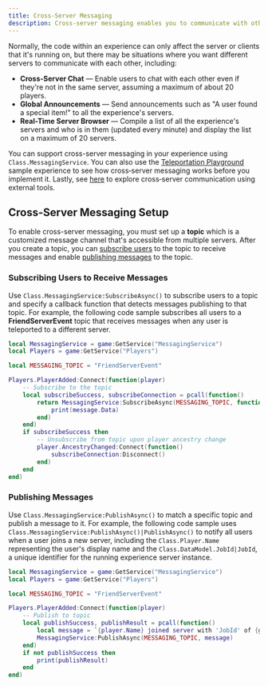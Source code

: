 ```yaml
---
title: Cross-Server Messaging
description: Cross-server messaging enables you to communicate with other servers or client instances of your experience.
---
```


Normally, the code within an experience can only affect the server or clients that it's running on, but there may be situations where you want different servers to communicate with each other, including:

- **Cross-Server Chat** &mdash; Enable users to chat with each other even if they're not in the same server, assuming a maximum of about 20 players.
- **Global Announcements** &mdash; Send announcements such as "A user found a special item!" to all the experience's servers.
- **Real-Time Server Browser** &mdash; Compile a list of all the experience's servers and who is in them (updated every minute) and display the list on a maximum of 20 servers.

You can support cross-server messaging in your experience using `Class.MessagingService`. You can also use the [Teleportation Playground](https://www.roblox.com/games/3112653247/Teleportation-Playground) sample experience to see how cross‑server messaging works before you implement it. Lastly, see [here](../cloud/open-cloud/usage-messaging.md) to explore cross‑server communication using external tools.

## Cross-Server Messaging Setup

To enable cross-server messaging, you must set up a **topic** which is a customized message channel that's accessible from multiple servers. After you create a topic, you can [subscribe users](#subscribing-users-to-receive-messages) to the topic to receive messages and enable [publishing messages](#publishing-messages) to the topic.

### Subscribing Users to Receive Messages

Use `Class.MessagingService:SubscribeAsync()` to subscribe users to a topic and specify a callback function that detects messages publishing to that topic. For example, the following code sample subscribes all users to a **FriendServerEvent** topic that receives messages when any user is teleported to a different server.

```lua
local MessagingService = game:GetService("MessagingService")
local Players = game:GetService("Players")

local MESSAGING_TOPIC = "FriendServerEvent"

Players.PlayerAdded:Connect(function(player)
	-- Subscribe to the topic
	local subscribeSuccess, subscribeConnection = pcall(function()
		return MessagingService:SubscribeAsync(MESSAGING_TOPIC, function(message)
			print(message.Data)
		end)
	end)
	if subscribeSuccess then
		-- Unsubscribe from topic upon player ancestry change
		player.AncestryChanged:Connect(function()
			subscribeConnection:Disconnect()
		end)
	end
end)
```

### Publishing Messages

Use `Class.MessagingService:PublishAsync()` to match a specific topic and publish a message to it. For example, the following code sample uses `Class.MessagingService:PublishAsync()|PublishAsync()` to notify all users when a user joins a new server, including the `Class.Player.Name` representing the user's display name and the `Class.DataModel.JobId|JobId`, a unique identifier for the running experience server instance.

```lua
local MessagingService = game:GetService("MessagingService")
local Players = game:GetService("Players")

local MESSAGING_TOPIC = "FriendServerEvent"

Players.PlayerAdded:Connect(function(player)
	-- Publish to topic
	local publishSuccess, publishResult = pcall(function()
		local message = `{player.Name} joined server with 'JobId' of {game.JobId}`
		MessagingService:PublishAsync(MESSAGING_TOPIC, message)
	end)
	if not publishSuccess then
		print(publishResult)
	end
end)
```

